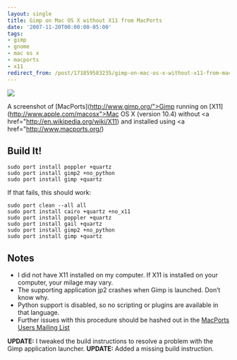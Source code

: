 ```yaml
---
layout: single
title: Gimp on Mac OS X without X11 from MacPorts
date: '2007-11-20T00:00:00-05:00'
tags:
- gimp
- gnome
- mac os x
- macports
- x11
redirect_from: /post/171859583235/gimp-on-mac-os-x-without-x11-from-macports
---
```

[![](http://shyramblings.files.wordpress.com/2007/11/gimp.png?w=300)](http://shyramblings.files.wordpress.com/2007/11/gimp.png)

A screenshot of [MacPorts](http://www.gimp.org/">Gimp</a> running on [X11](http://www.apple.com/macosx">Mac OS X</a> (version 10.4) without <a href="http://en.wikipedia.org/wiki/X11) and installed using <a href="http://www.macports.org/)

## Build It!

```
sudo port install poppler +quartz
sudo port install gimp2 +no_python
sudo port install gimp +quartz
```

If that fails, this should work:

```
sudo port clean --all all
sudo port install cairo +quartz +no_x11
sudo port install poppler +quartz
sudo port install gail +quartz
sudo port install gimp2 +no_python
sudo port install gimp +quartz
```

## Notes

* I did not have X11 installed on my computer. If X11 is installed on your computer, your milage may vary.
* The supporting application jp2 crashes when Gimp is launched. Don&rsquo;t know why.
* Python support is disabled, so no scripting or plugins are available in that language.
* Further issues with this procedure should be hashed out in the [MacPorts Users Mailing List](http://lists.macosforge.org/mailman/listinfo/macports-users)

__UPDATE:__ I tweaked the build instructions to resolve a problem with the Gimp application launcher.
__UPDATE:__ Added a missing build instruction.
